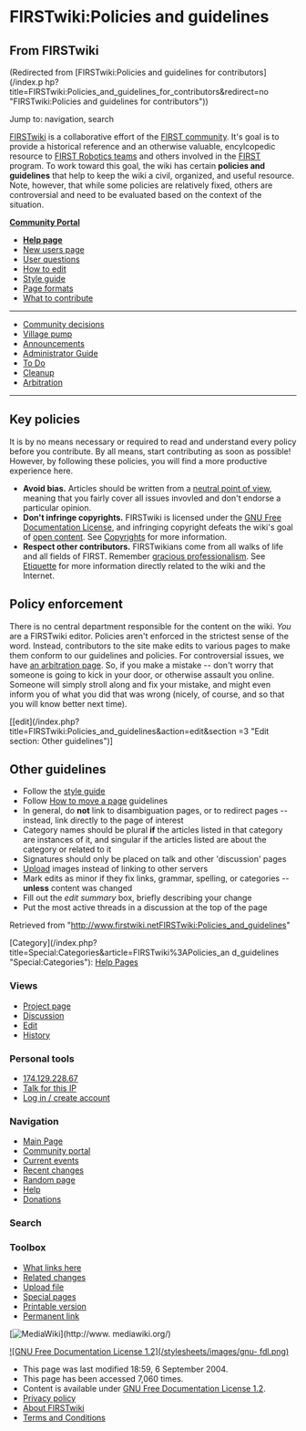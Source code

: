 # FIRSTwiki:Policies and guidelines

## From FIRSTwiki

(Redirected from [FIRSTwiki:Policies and guidelines for contributors](/index.p
hp?title=FIRSTwiki:Policies_and_guidelines_for_contributors&redirect=no "FIRSTwiki:Policies and guidelines for contributors"))

Jump to: navigation, search

[FIRSTwiki](FIRSTwiki "FIRSTwiki") is a collaborative effort of the [FIRST community](first-community). It's goal is to provide a historical reference and an otherwise valuable, encylcopedic resource to [FIRST Robotics teams](FIRST_Robotics_team "FIRST Robotics team") and others involved in the [FIRST](first) program. To work toward this goal, the wiki has certain **policies and guidelines** that help to keep the wiki a civil, organized, and useful resource. Note, however, that while some policies are relatively fixed, others are controversial and need to be evaluated based on the context of the situation.

**[Community Portal](FIRSTwiki:Community_portal "FIRSTwiki:Community portal")**

- **[Help page](FIRSTwiki:Help "FIRSTwiki:Help")**
- [New users page](FIRSTwiki:New_users_page "FIRSTwiki:New users page")
- [User questions](FIRSTwiki:User_questions "FIRSTwiki:User questions")
- [How to edit](FIRSTwiki:How_does_one_edit_a_page "FIRSTwiki:How does one edit a page")
- [Style guide](FIRSTwiki:Style_guide "FIRSTwiki:Style guide")
- [Page formats](FIRSTwiki:Page_formats "FIRSTwiki:Page formats")
- [What to contribute](FIRSTwiki:What_to_contribute "FIRSTwiki:What to contribute")

--------------------------------------------------------------------------------

- [Community decisions](FIRSTwiki:Community_decisions "FIRSTwiki:Community decisions")
- [Village pump](FIRSTwiki:Village_pump "FIRSTwiki:Village pump")
- [Announcements](FIRSTwiki:Announcements "FIRSTwiki:Announcements")
- [Administrator Guide](FIRSTwiki:Guide_for_administrators "FIRSTwiki:Guide for administrators")
- [To Do](FIRSTwiki:To_Do "FIRSTwiki:To Do")
- [Cleanup](FIRSTwiki:Cleanup "FIRSTwiki:Cleanup")
- [Arbitration](FIRSTwiki:Arbitration "FIRSTwiki:Arbitration")

--------------------------------------------------------------------------------

## Key policies

It is by no means necessary or required to read and understand every policy before you contribute. By all means, start contributing as soon as possible! However, by following these policies, you will find a more productive experience here.

- **Avoid bias.** Articles should be written from a [neutral point of view](http://www.wikipedia.org/wiki/neutral_point_of_view "wikipedia:neutral_point_of_view"), meaning that you fairly cover all issues invovled and don't endorse a particular opinion.
- **Don't infringe copyrights.** FIRSTwiki is licensed under the [GNU Free Documentation License](http://www.wikipedia.org/wiki/GNU_Free_Documentation_License "wikipedia:GNU_Free_Documentation_License"), and infringing copyright defeats the wiki's goal of [open content](http://www.wikipedia.org/wiki/open_content "wikipedia:open_content"). See [Copyrights](http://www.wikipedia.org/wiki/Copyrights "wikipedia:Copyrights") for more information.
- **Respect other contributors.** FIRSTwikians come from all walks of life and all fields of FIRST. Remember [gracious professionalism](Gracious_professionalism "Gracious professionalism"). See [Etiquette](/index.php?title=FIRSTwiki:Etiquette&action=edit "FIRSTwiki:Etiquette") for more information directly related to the wiki and the Internet.

## Policy enforcement

There is no central department responsible for the content on the wiki. _You_ are a FIRSTwiki editor. Policies aren't enforced in the strictest sense of the word. Instead, contributors to the site make edits to various pages to make them conform to our guidelines and policies. For controversial issues, we have [an arbitration page](FIRSTwiki:Arbitration "FIRSTwiki:Arbitration"). So, if you make a mistake -- don't worry that someone is going to kick in your door, or otherwise assault you online. Someone will simply stroll along and fix your mistake, and might even inform you of what you did that was wrong (nicely, of course, and so that you will know better next time).

[[edit](/index.php?title=FIRSTwiki:Policies_and_guidelines&action=edit&section
=3 "Edit section: Other guidelines")]

## Other guidelines

- Follow the [style guide](FIRSTwiki:Style_guide "FIRSTwiki:Style guide")
- Follow [How to move a page](FIRSTwiki:How_to_move_a_page "FIRSTwiki:How to move a page") guidelines
- In general, do **not** link to disambiguation pages, or to redirect pages -- instead, link directly to the page of interest
- Category names should be plural **if** the articles listed in that category are instances of it, and singular if the articles listed are about the category or related to it
- Signatures should only be placed on talk and other 'discussion' pages
- [Upload](Special:Upload "Special:Upload") images instead of linking to other servers
- Mark edits as minor if they fix links, grammar, spelling, or categories -- **unless** content was changed
- Fill out the _edit summary_ box, briefly describing your change
- Put the most active threads in a discussion at the top of the page

Retrieved from "<http://www.firstwiki.netFIRSTwiki:Policies_and_guidelines>"

[Category](/index.php?title=Special:Categories&article=FIRSTwiki%3APolicies_an
d_guidelines "Special:Categories"): [Help Pages](Category:Help_Pages "Category:Help Pages")

### Views

- [Project page](FIRSTwiki:Policies_and_guidelines)
- [Discussion](FIRSTwiki_talk:Policies_and_guidelines)
- [Edit](/index.php?title=FIRSTwiki:Policies_and_guidelines&action=edit)
- [History](/index.php?title=FIRSTwiki:Policies_and_guidelines&action=history)

### Personal tools

- [174.129.228.67](User:174.129.228.67)
- [Talk for this IP](User_talk:174.129.228.67)
- [Log in / create account](/index.php?title=Special:Userlogin&returnto=FIRSTwiki:Policies_and_guidelines)

[](Main_Page "Main Page")

### Navigation

- [Main Page](Main_Page)
- [Community portal](FIRSTwiki:Community_portal)
- [Current events](Current_events)
- [Recent changes](Special:Recentchanges)
- [Random page](Special:Random)
- [Help](FIRSTwiki:Help)
- [Donations](FIRSTwiki:Site_support)

### Search

### Toolbox

- [What links here](Special:Whatlinkshere/FIRSTwiki:Policies_and_guidelines)
- [Related changes](Special:Recentchangeslinked/FIRSTwiki:Policies_and_guidelines)
- [Upload file](Special:Upload)
- [Special pages](Special:Specialpages)
- [Printable version](/index.php?title=FIRSTwiki:Policies_and_guidelines&printable=yes)
- [Permanent link](/index.php?title=FIRSTwiki:Policies_and_guidelines&oldid=37732)

[![MediaWiki](/skins/common/images/poweredby_mediawiki_88x31.png)](http://www.
mediawiki.org/)

[![GNU Free Documentation License 1.2](/stylesheets/images/gnu-
fdl.png)](http://www.gnu.org/copyleft/fdl.html)

- This page was last modified 18:59, 6 September 2004.
- This page has been accessed 7,060 times.
- Content is available under [GNU Free Documentation License 1.2](http://www.gnu.org/copyleft/fdl.html "http://www.gnu.org/copyleft/fdl.html").
- [Privacy policy](FIRSTwiki:Privacy_policy "FIRSTwiki:Privacy policy")
- [About FIRSTwiki](FIRSTwiki:About "FIRSTwiki:About")
- [Terms and Conditions](FIRSTwiki:Terms_and_conditions "FIRSTwiki:Terms and conditions")
